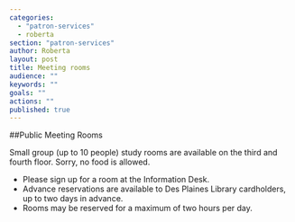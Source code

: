 ```yaml
---
categories: 
  - "patron-services"
  - roberta
section: "patron-services"
author: Roberta
layout: post
title: Meeting rooms
audience: ""
keywords: ""
goals: ""
actions: ""
published: true
---
```


##Public Meeting Rooms

Small group (up to 10 people) study rooms are available on the third and fourth floor. Sorry, no food is allowed.

- Please sign up for a room at the Information Desk.
- Advance reservations are available to Des Plaines Library cardholders, up to two days in advance.
- Rooms may be reserved for a maximum of two hours per day.



